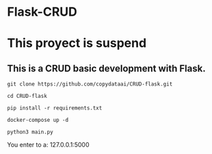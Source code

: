 # Flask-CRUD
# This proyect is suspend
## This is a CRUD basic development with Flask.

```
git clone https://github.com/copydataai/CRUD-flask.git

cd CRUD-flask

pip install -r requirements.txt

docker-compose up -d 

python3 main.py
```
You enter to a: 127.0.0.1:5000
